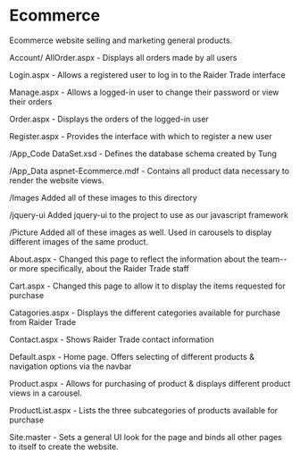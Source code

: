 # Ecommerce
Ecommerce website selling and marketing general products.

Account/
AllOrder.aspx - 
Displays all orders made by all users

Login.aspx - 
Allows a registered user to log in to the Raider Trade interface

Manage.aspx - 
Allows a logged-in user to change their password or view their orders

Order.aspx -
Displays the orders of the logged-in user

Register.aspx - 
Provides the interface with which to register a new user

/App_Code
DataSet.xsd - 
Defines the database schema created by Tung

/App_Data
aspnet-Ecommerce.mdf -
Contains all product data necessary to render the website views. 

/Images
Added all of these images to this directory

/jquery-ui
Added jquery-ui to the project to use as our javascript framework

/Picture
Added all of these images as well. Used in carousels to display different images of the same product.

About.aspx -
Changed this page to reflect the information about the team--or more specifically, about the Raider Trade staff

Cart.aspx - 
Changed this page to allow it to display the items requested for purchase

Catagories.aspx - 
Displays the different categories available for purchase from Raider Trade

Contact.aspx - 
Shows Raider Trade contact information

Default.aspx - 
Home page. Offers selecting of different products & navigation options via the navbar

Product.aspx - 
Allows for purchasing of product & displays different product views in a carousel.

ProductList.aspx - 
Lists the three subcategories of products available for purchase

Site.master - 
Sets a general UI look for the page and binds all other pages to itself to create the website.
